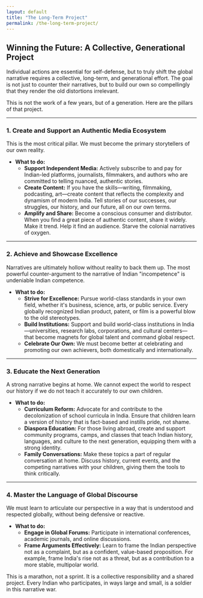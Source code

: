 ```yaml
---
layout: default
title: "The Long-Term Project"
permalink: /the-long-term-project/
---
```


## Winning the Future: A Collective, Generational Project

Individual actions are essential for self-defense, but to truly shift the global narrative requires a collective, long-term, and generational effort. The goal is not just to counter their narratives, but to build our own so compellingly that they render the old distortions irrelevant.

This is not the work of a few years, but of a generation. Here are the pillars of that project.

---

### 1. Create and Support an Authentic Media Ecosystem

This is the most critical pillar. We must become the primary storytellers of our own reality.

*   **What to do:**
    *   **Support Independent Media:** Actively subscribe to and pay for Indian-led platforms, journalists, filmmakers, and authors who are committed to telling nuanced, authentic stories.
    *   **Create Content:** If you have the skills—writing, filmmaking, podcasting, art—create content that reflects the complexity and dynamism of modern India. Tell stories of our successes, our struggles, our history, and our future, all on our own terms.
    *   **Amplify and Share:** Become a conscious consumer and distributor. When you find a great piece of authentic content, share it widely. Make it trend. Help it find an audience. Starve the colonial narratives of oxygen.

---

### 2. Achieve and Showcase Excellence

Narratives are ultimately hollow without reality to back them up. The most powerful counter-argument to the narrative of Indian "incompetence" is undeniable Indian competence.

*   **What to do:**
    *   **Strive for Excellence:** Pursue world-class standards in your own field, whether it's business, science, arts, or public service. Every globally recognized Indian product, patent, or film is a powerful blow to the old stereotypes.
    *   **Build Institutions:** Support and build world-class institutions in India—universities, research labs, corporations, and cultural centers—that become magnets for global talent and command global respect.
    *   **Celebrate Our Own:** We must become better at celebrating and promoting our own achievers, both domestically and internationally.

---

### 3. Educate the Next Generation

A strong narrative begins at home. We cannot expect the world to respect our history if we do not teach it accurately to our own children.

*   **What to do:**
    *   **Curriculum Reform:** Advocate for and contribute to the decolonization of school curricula in India. Ensure that children learn a version of history that is fact-based and instills pride, not shame.
    *   **Diaspora Education:** For those living abroad, create and support community programs, camps, and classes that teach Indian history, languages, and culture to the next generation, equipping them with a strong identity.
    *   **Family Conversations:** Make these topics a part of regular conversation at home. Discuss history, current events, and the competing narratives with your children, giving them the tools to think critically.

---

### 4. Master the Language of Global Discourse

We must learn to articulate our perspective in a way that is understood and respected globally, without being defensive or reactive.

*   **What to do:**
    *   **Engage in Global Forums:** Participate in international conferences, academic journals, and online discussions.
    *   **Frame Arguments Effectively:** Learn to frame the Indian perspective not as a complaint, but as a confident, value-based proposition. For example, frame India's rise not as a threat, but as a contribution to a more stable, multipolar world.

This is a marathon, not a sprint. It is a collective responsibility and a shared project. Every Indian who participates, in ways large and small, is a soldier in this narrative war.
